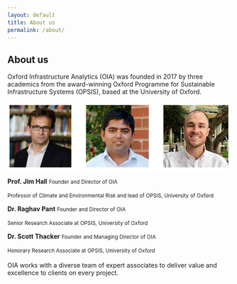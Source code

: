 ```yaml
---
layout: default
title: About us
permalink: /about/
---
```


## About us

Oxford Infrastructure Analytics (OIA) was founded in 2017 by three academics
from the award-winning Oxford Programme for Sustainable Infrastructure
Systems (OPSIS), based at the University of Oxford.
<br>
<br>
<img src="/assets/img/directors.png" alt="OIA Directors">

<b>Prof. Jim Hall</b>
<small>
Founder and Director of OIA

Professor of Climate and Environmental Risk and lead of OPSIS, University of Oxford </small>

<b>Dr. Raghav Pant</b>
<small>
Founder and Director of OIA

Senior Research Associate at OPSIS, University of Oxford</small>

<b>Dr. Scott Thacker</b>
<small>
Founder and Managing Director of OIA

Honorary Research Associate at OPSIS, University of Oxford</small>
<br>
<br>
OIA works with a diverse team of expert associates to deliver value and excellence to clients on every project.

